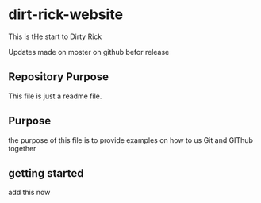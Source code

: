 # dirt-rick-website

This is tHe start to Dirty Rick

Updates made on moster on github befor release

## Repository Purpose

This file is just a readme file.

## Purpose

the purpose of this file is to provide examples
on how to us Git and GIThub together

## getting started
add this now
